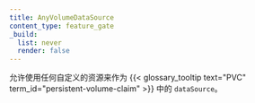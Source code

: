 ```yaml
---
title: AnyVolumeDataSource
content_type: feature_gate
_build:
  list: never
  render: false
---
```


<!--
Enable use of any custom resource as the `DataSource` of a
{{< glossary_tooltip text="PVC" term_id="persistent-volume-claim" >}}.
-->
允许使用任何自定义的资源来作为
{{< glossary_tooltip text="PVC" term_id="persistent-volume-claim" >}} 中的 `dataSource`。
